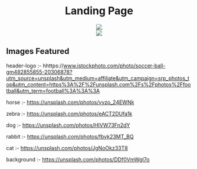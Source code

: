 <div align=center>
<h1 align=center>Landing Page</h1>
<p><b></b></p>
<a href=https://Roopaksh1.github.io/Landing-Page><img src=https://img.shields.io/badge/%F0%9F%91%89-LIVE-success></a>
</div>

<div align=center><img src=https://user-images.githubusercontent.com/72032743/185163615-68789357-e15f-485b-b03b-db4659085cb1.png></div>

## Images Featured

header-logo :- hhttps://www.istockphoto.com/photo/soccer-ball-gm482855855-20306878?utm_source=unsplash&utm_medium=affiliate&utm_campaign=srp_photos_top&utm_content=https%3A%2F%2Funsplash.com%2Fs%2Fphotos%2Ffootball&utm_term=football%3A%3A%3A

horse :- https://unsplash.com/photos/vyzo_24EWNk

zebra :- https://unsplash.com/photos/eACT2DUfa1k

dog :- https://unsplash.com/photos/HIVW73Fn2dY

rabbit :- https://unsplash.com/photos/fbyk23MT_BQ

cat :- https://unsplash.com/photos/JgNoOkz33T8

background :- https://unsplash.com/photos/DDf0VmWgI7o
